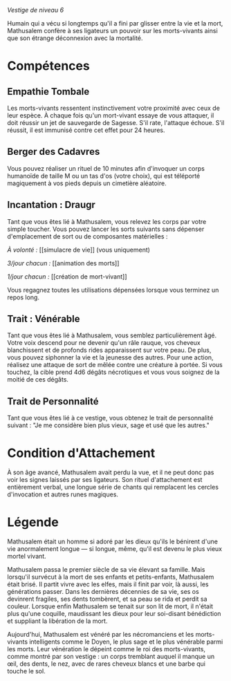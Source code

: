 *Vestige de niveau 6*

Humain qui a vécu si longtemps qu'il a fini par glisser entre la vie et la mort, Mathusalem confère à ses ligateurs un pouvoir sur les morts-vivants ainsi que son étrange déconnexion avec la mortalité.

# Compétences

## Empathie Tombale
Les morts-vivants ressentent instinctivement votre proximité avec ceux de leur espèce. À chaque fois qu'un mort-vivant essaye de vous attaquer, il doit réussir un jet de sauvegarde de Sagesse. S'il rate, l'attaque échoue. S'il réussit, il est immunisé contre cet effet pour 24 heures.

## Berger des Cadavres
Vous pouvez réaliser un rituel de 10 minutes afin d'invoquer un corps humanoïde de taille M ou un tas d'os (votre choix), qui est téléporté magiquement à vos pieds depuis un cimetière aléatoire.

## Incantation : Draugr
Tant que vous êtes lié à Mathusalem, vous relevez les corps par votre simple toucher. Vous pouvez lancer les sorts suivants sans dépenser d'emplacement de sort ou de composantes matérielles :

*À volonté :* [[simulacre de vie]] (vous uniquement)

*3/jour chacun :* [[animation des morts]]

*1/jour chacun :* [[création de mort-vivant]]

Vous regagnez toutes les utilisations dépensées lorsque vous terminez un repos long.

## Trait : Vénérable
Tant que vous êtes lié à Mathusalem, vous semblez particulièrement âgé. Votre voix descend pour ne devenir qu'un râle rauque, vos cheveux blanchissent et de profonds rides apparaissent sur votre peau. De plus, vous pouvez siphonner la vie et la jeunesse des autres. Pour une action, réalisez une attaque de sort de mêlée contre une créature à portée. Si vous touchez, la cible prend 4d6 dégâts nécrotiques et vous vous soignez de la moitié de ces dégâts.

## Trait de Personnalité
Tant que vous êtes lié à ce vestige, vous obtenez le trait de personnalité suivant : "Je me considère bien plus vieux, sage et usé que les autres."

# Condition d'Attachement
À son âge avancé, Mathusalem avait perdu la vue, et il ne peut donc pas voir les signes laissés par ses ligateurs. Son rituel d'attachement est entièrement verbal, une longue série de chants qui remplacent les cercles d'invocation et autres runes magiques.

# Légende
Mathusalem était un homme si adoré par les dieux qu'ils le bénirent d'une vie anormalement longue — si longue, même, qu'il est devenu le plus vieux mortel vivant.

Mathusalem passa le premier siècle de sa vie élevant sa famille. Mais lorsqu'il survécut à la mort de ses enfants et petits-enfants, Mathusalem était brisé. Il partit vivre avec les elfes, mais il finit par voir, là aussi, les générations passer. Dans les dernières décennies de sa vie, ses os devinrent fragiles, ses dents tombèrent, et sa peau se rida et perdit sa couleur. Lorsque enfin Mathusalem se tenait sur son lit de mort, il n'était plus qu'une coquille, maudissant les dieux pour leur soi-disant bénédiction et suppliant la libération de la mort.

Aujourd'hui, Mathusalem est vénéré par les nécromanciens et les morts-vivants intelligents comme le Doyen, le plus sage et le plus vénérable parmi les morts. Leur vénération le dépeint comme le roi des morts-vivants, comme montré par son vestige : un corps tremblant auquel il manque un œil, des dents, le nez, avec de rares cheveux blancs et une barbe qui touche le sol.
